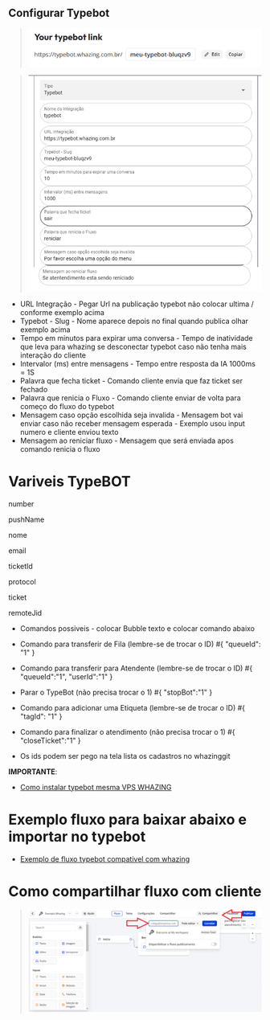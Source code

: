 ## Configurar Typebot 

>![print](configurartypebot.png)

>![print](configurarwhazingtype.png)

- URL Integração - Pegar Url na publicação typebot não colocar ultima / conforme exemplo acima
- Typebot - Slug - Nome aparece depois no final quando publica olhar exemplo acima
- Tempo em minutos para expirar uma conversa - Tempo de inatividade que leva para whazing se desconectar typebot caso não tenha mais interação do cliente
- Intervalor (ms) entre mensagens - Tempo entre resposta da IA 1000ms = 1S
- Palavra que fecha ticket - Comando cliente envia que faz ticket ser fechado
- Palavra que renicia o Fluxo - Comando cliente enviar de volta para começo do fluxo do typebot
- Mensagem caso opção escolhida seja invalida - Mensagem bot vai enviar caso não receber mensagem esperada - Exemplo usou input numero e cliente enviou texto
- Mensagem ao reniciar fluxo - Mensagem que será enviada apos comando renicia o fluxo

# Variveis TypeBOT

number

pushName

nome

email

ticketId

protocol

ticket

remoteJid

- Comandos possiveis - colocar Bubble texto e colocar comando abaixo

- Comando para transferir de Fila (lembre-se de trocar o ID)
#{ "queueId": "1" }
- Comando para transferir para Atendente (lembre-se de trocar o ID)
#{ "queueId":"1", "userId":"1" }
- Parar o TypeBot (não precisa trocar o 1)
#{ "stopBot":"1" }
- Comando para adicionar uma Etiqueta (lembre-se de trocar o ID)
#{ "tagId": "1" }
- Comando para finalizar o atendimento (não precisa trocar o 1)
#{ "closeTicket":"1" }

- Os ids podem ser pego na tela lista os cadastros no whazinggit

**IMPORTANTE**: 

- [Como instalar typebot mesma VPS WHAZING](Comoinstalar.md)

# Exemplo fluxo para baixar abaixo e importar no typebot

- [Exemplo de fluxo typebot compativel com whazing](exemplo-fluxo-typebot.json)


# Como compartilhar fluxo com cliente

>![print](compartilharfluxo.png)

